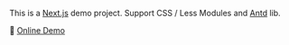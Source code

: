 This is a [Next.js](https://nextjs.org/) demo project. Support CSS / Less Modules and [Antd](https://ant.design/index-cn) lib.

📌 [Online Demo](https://mkn.vercel.app/)
